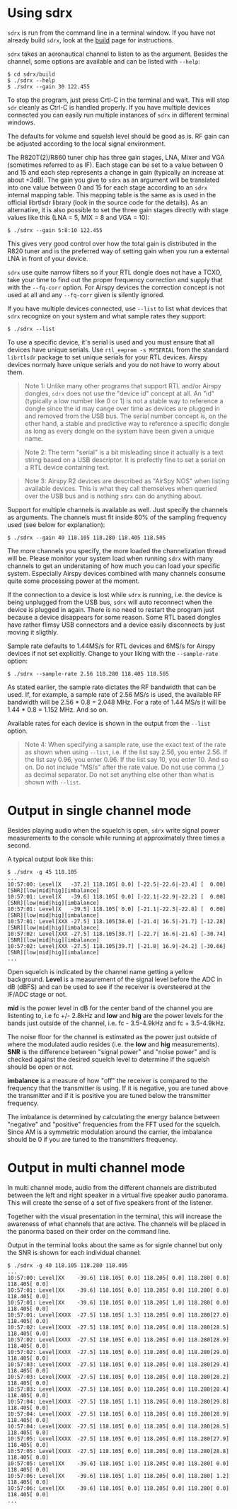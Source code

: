 Using sdrx
====
`sdrx` is run from the command line in a terminal window. If you have not already
build `sdrx`, look at the [build](BUILD.md) page for instructions.

`sdrx` takes an aeronautical channel to listen to as the argument. Besides the
channel, some options are available and can be listed with `--help`:

    $ cd sdrx/build
    $ ./sdrx --help
    $ ./sdrx --gain 30 122.455

To stop the program, just press Crtl-C in the terminal and wait. This will stop
`sdr` cleanly as Ctrl-C is handled properly. If you have multiple devices
connected you can easily run multiple instances of `sdrx` in different terminal
windows.

The defaults for volume and squelsh level should be good as is. RF gain
can be adjusted according to the local signal environment.

The R820T(2)/R860 tuner chip has three gain stages, LNA, Mixer and VGA (sometimes
referred to as IF). Each stage can be set to a value between 0 and 15 and each
step represents a change in gain (typically an increase at about +3dB). The gain
you give to `sdrx` as an argument will be translated into one value between 0 and
15 for each stage according to an `sdrx` internal mapping table. This mapping
table is the same as is used in the official librtlsdr library (look in the
source code for the details). As an alternative, it is also possible to set the
three gain stages directly with stage values like this (LNA = 5, MIX = 8 and
VGA = 10):

    $ ./sdrx --gain 5:8:10 122.455

This gives very good control over how the total gain is distributed in the R820
tuner and is the preferred way of setting gain when you run a external LNA in
front of your device.

`sdrx` use quite narrow filters so if your RTL dongle does not have a TCXO, take
your time to find out the proper frequency correction and supply that with the
`--fq-corr` option. For Airspy devices the correction concept is not used at
all and any `--fq-corr` given is silently ignored.

If you have multiple devices connected, use `--list` to list what devices that
`sdrx` recognize on your system and what sample rates they support:

    $ ./sdrx --list

To use a specific device, it's serial is used and you must ensure that all
devices have unique serials. Use `rtl_eeprom -s MYSERIAL` from the standard
`librtlsdr` package to set unique serials for your RTL devices. Airspy devices
normaly have unique serials and you do not have to worry about them.

> Note 1: Unlike many other programs that support RTL and/or Airspy dongles,
`sdrx` does not use the "device id" concept at all. An "id" (typically a low
number like 0 or 1) is not a stable way to reference a dongle since the id
may cange over time as devices are plugged in and removed from the USB bus.
The serial number concept is, on the other hand, a stable and predictive way
to reference a specific dongle as long as every dongle on the system have been
given a unique name.

> Note 2: The term "serial" is a bit misleading since it actually is a text
string based on a USB descriptor. It is prefectly fine to set a serial on a RTL
device containing text.

> Note 3: Airspy R2 devices are described as "AirSpy NOS" when listing available
devices. This is what they call themselves when queried over the USB bus and is
nothing `sdrx` can do anything about.

Support for multiple channels is available as well. Just specify the channels as
arguments. The channels must fit inside 80% of the sampling frequency used (see
below for explanation):

    $ ./sdrx --gain 40 118.105 118.280 118.405 118.505

The more channels you specify, the more loaded the channelization thread will be.
Please monitor your system load when running `sdrx` with many channels to get an
understaning of how much you can load your specific system. Especially Airspy
devices combined with many channels consume quite some processing power at the
moment.

If the connection to a device is lost while `sdrx` is running, i.e. the device
is being unplugged from the USB bus, `sdrx` will auto reconnect when the device
is plugged in again. There is no need to restart the program just because a
device disappears for some reason. Some RTL based dongles have rather flimsy
USB connectors and a device easily disconnects by just moving it sligthly.

Sample rate defaults to 1.44MS/s for RTL devices and 6MS/s for Airspy devices
if not set explicitly. Change to your liking with the `--sample-rate` option:

    $ ./sdrx --sample-rate 2.56 118.280 118.405 118.505

As stated earlier, the sample rate dictates the RF bandwidth that can be
used. If, for example, a sample rate of 2.56 MS/s is used, the available RF
bandwidth will be 2.56 * 0.8 = 2.048 MHz. For a rate of 1.44 MS/s it will be
1.44 * 0.8 = 1.152 MHz. And so on.

Available rates for each device is shown in the output from the `--list` option.

> Note 4: When specifying a sample rate, use the exact text of the rate as
shown when using `--list`, i.e. if the list say 2.56, you enter 2.56. If the list
say 0.96, you enter 0.96. If the list say 10, you enter 10. And so on. Do not
include "MS/s" after the rate value. Do not use comma (,) as decimal separator.
Do not set anything else other than what is shown with `--list`.


Output in single channel mode
====
Besides playing audio when the squelch is open, `sdrx` write signal power
measurements to the console while running at approximately three times a
second.

A typical output look like this:

    $ ./sdrx -g 45 118.105
    ...
    10:57:00: Level[X   -37.2] 118.105[ 0.0] [-22.5|-22.6|-23.4] [  0.00] [SNR][low|mid|hig][imbalance]
    10:57:01: Level[X   -39.6] 118.105[ 0.0] [-22.1|-22.9|-22.2] [  0.00] [SNR][low|mid|hig][imbalance]
    10:57:01: Level[X   -39.5] 118.105[ 0.0] [-21.1|-22.3|-22.8] [  0.00] [SNR][low|mid|hig][imbalance]
    10:57:01: Level[XXX -27.5] 118.105[38.0] [-21.4| 16.5|-21.7] [-12.28] [SNR][low|mid|hig][imbalance]
    10:57:02: Level[XXX -27.5] 118.105[38.7] [-22.7| 16.6|-21.6] [-30.74] [SNR][low|mid|hig][imbalance]
    10:57:02: Level[XXX -27.5] 118.105[39.7] [-21.8| 16.9|-24.2] [-30.66] [SNR][low|mid|hig][imbalance]
    ...

Open squelch is indicated by the channel name getting a yellow background.
**Level** is a measurement of the signal level before the ADC in dB (dBFS) and
can be used to see if the receiver is oversteered at the IF/ADC stage or not.

**mid** is the power level in dB for the center band of the channel you are
listenting to, i.e fc +/- 2.8kHz and **low** and **hig** are the power levels
for the bands just outside of the channel, i.e. fc - 3.5-4.9kHz and fc + 3.5-4.9kHz.

The noise floor for the channel is estimated as the power just outside of where
the modulated audio resides (i.e. the **low** and **hig** measurements). **SNR**
is the difference between "signal power" and "noise power" and is checked against the
desired squelch level to determine if the squelsh should be open or not.

**imbalance** is a measure of how "off" the receiver is compared to the frequency
that the transmitter is using. If it is negative, you are tuned above the
transmitter and if it is positive you are tuned below the transmitter frequency.

The imbalance is determined by calculating the energy balance between "negative"
and "positive" frequencies from the FFT used for the squelch. Since AM is a
symmetric modulation around the carrier, the imbalance should be 0 if you are
tuned to the transmitters frequency.


Output in multi channel mode
====
In multi channel mode, audio from the different channels are distributed between
the left and right speaker in a virtual five speaker audio panorama. This will
create the sense of a set of five speakers front of the listener.

Together with the visual presentation in the terminal, this will increase the
awareness of what channels that are active. The channels will be placed in the
panorma based on their order on the command line.

Output in the terminal looks about the same as for signle channel but only the
SNR is shown for each individual channel:

    $ ./sdrx -g 40 118.105 118.280 118.405
    ...
    10:57:00: Level[XX    -39.6] 118.105[ 0.0] 118.205[ 0.0] 118.280[ 0.0] 118.405[ 0.0]
    10:57:01: Level[XX    -39.6] 118.105[ 0.0] 118.205[ 0.0] 118.280[ 0.0] 118.405[ 0.0]
    10:57:01: Level[XX    -39.6] 118.105[ 0.0] 118.205[ 1.0] 118.280[ 0.0] 118.405[ 0.0]
    10:57:01: Level[XXXX  -27.5] 118.105[ 1.3] 118.205[ 0.0] 118.280[27.0] 118.405[ 0.0]
    10:57:02: Level[XXXX  -27.5] 118.105[ 0.0] 118.205[ 0.0] 118.280[28.5] 118.405[ 0.0]
    10:57:02: Level[XXXX  -27.5] 118.105[ 0.0] 118.205[ 0.0] 118.280[28.9] 118.405[ 0.0]
    10:57:02: Level[XXXX  -27.5] 118.105[ 0.0] 118.205[ 0.0] 118.280[29.0] 118.405[ 0.0]
    10:57:03: Level[XXXX  -27.5] 118.105[ 0.0] 118.205[ 0.0] 118.280[29.4] 118.405[ 0.0]
    10:57:03: Level[XXXX  -27.5] 118.105[ 0.0] 118.205[ 0.0] 118.280[28.2] 118.405[ 0.0]
    10:57:03: Level[XXXX  -27.5] 118.105[ 0.0] 118.205[ 0.0] 118.280[28.4] 118.405[ 0.0]
    10:57:04: Level[XXXX  -27.5] 118.105[ 1.1] 118.205[ 0.0] 118.280[29.8] 118.405[ 0.0]
    10:57:04: Level[XXXX  -27.5] 118.105[ 0.0] 118.205[ 0.0] 118.280[28.9] 118.405[ 0.0]
    10:57:04: Level[XXXX  -27.5] 118.105[ 0.0] 118.205[ 0.0] 118.280[28.5] 118.405[ 0.0]
    10:57:05: Level[XXXX  -27.5] 118.105[ 0.0] 118.205[ 0.0] 118.280[27.9] 118.405[ 0.0]
    10:57:05: Level[XXXX  -27.5] 118.105[ 0.0] 118.205[ 0.0] 118.280[28.8] 118.405[ 0.0]
    10:57:05: Level[XX    -39.6] 118.105[ 1.0] 118.205[ 0.0] 118.280[ 0.0] 118.405[ 0.0]
    10:57:06: Level[XX    -39.6] 118.105[ 1.8] 118.205[ 0.0] 118.280[ 1.2] 118.405[ 0.0]
    10:57:06: Level[XX    -39.6] 118.105[ 0.0] 118.205[ 0.0] 118.280[ 0.0] 118.405[ 0.0]
    ...

